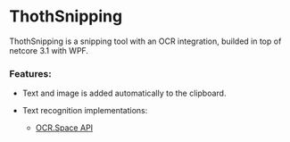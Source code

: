 # ThothSnipping

ThothSnipping is a snipping tool with an OCR integration, builded in top of netcore 3.1 with WPF.

### Features:

* Text and image is added automatically to the clipboard.

* Text recognition implementations:
    * [OCR.Space API](https://ocr.space/ocrapi)
